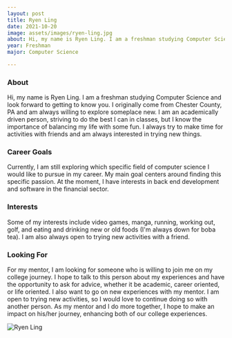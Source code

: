 ```yaml
---
layout: post
title: Ryen Ling 
date: 2021-10-20
image: assets/images/ryen-ling.jpg
about: Hi, my name is Ryen Ling. I am a freshman studying Computer Science and look forward to getting to know you. I originally come from Chester County, PA and am always willing to explore someplace new. I am an academically driven person, striving to do the best I can in classes, but I know the importance of balancing my life with some fun. I always try to make time for activities with friends and am always interested in trying new things.
year: Freshman
major: Computer Science

---
```


### About

Hi, my name is Ryen Ling. I am a freshman studying Computer Science and look forward to getting to know you. I originally come from Chester County, PA and am always willing to explore someplace new. I am an academically driven person, striving to do the best I can in classes, but I know the importance of balancing my life with some fun. I always try to make time for activities with friends and am always interested in trying new things.

### Career Goals

Currently, I am still exploring which specific field of computer science I would like to pursue in my career. My main goal centers around finding this specific passion. At the moment, I have interests in back end development and software in the financial sector.

### Interests

Some of my interests include video games, manga, running, working out, golf, and eating and drinking new or old foods (I'm always down for boba tea). I am also always open to trying new activities with a friend.

### Looking For

For my mentor, I am looking for someone who is willing to join me on my college journey. I hope to talk to this person about my experiences and have the opportunity to ask for advice, whether it be academic, career oriented, or life oriented. I also want to go on new experiences with my mentor. I am open to trying new activities, so I would love to continue doing so with another person. As my mentor and I do more together, I hope to make an impact on his/her journey, enhancing both of our college experiences.

<div class="text-center my-5">
    <img src=""assets/images/ryen-ling.jpg" alt="Ryen Ling" class="rounded post-img" />
</div>
